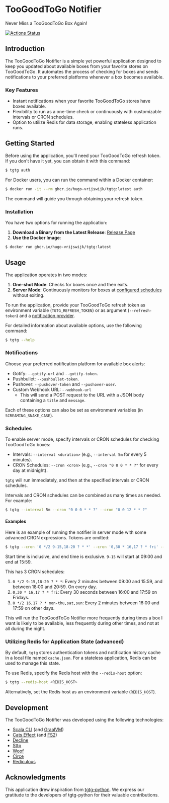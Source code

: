 # TooGoodToGo Notifier

Never Miss a TooGoodToGo Box Again!

[![Actions Status](https://github.com/hugo-vrijswijk/tgtg/workflows/CI/badge.svg)](https://github.com/hugo-vrijswijk/tgtg/actions)

## Introduction

The TooGoodToGo Notifier is a simple yet powerful application designed to keep you updated about available boxes from your favorite stores on TooGoodToGo. It automates the process of checking for boxes and sends notifications to your preferred platforms whenever a box becomes available.

### Key Features

- Instant notifications when your favorite TooGoodToGo stores have boxes available.
- Flexibility to run as a one-time check or continuously with customizable intervals or CRON schedules.
- Option to utilize Redis for data storage, enabling stateless application runs.

## Getting Started

Before using the application, you'll need your TooGoodToGo refresh token. If you don't have it yet, you can obtain it with this command:

```bash
$ tgtg auth
```

For Docker users, you can run the command within a Docker container:

```bash
$ docker run -it --rm ghcr.io/hugo-vrijswijk/tgtg:latest auth
```

The command will guide you through obtaining your refresh token.

### Installation

You have two options for running the application:

1. **Download a Binary from the Latest Release**: [Release Page](https://github.com/hugo-vrijswijk/tgtg/releases)
2. **Use the Docker Image**:

```bash
$ docker run ghcr.io/hugo-vrijswijk/tgtg:latest
```

## Usage

The application operates in two modes:

1. **One-shot Mode**: Checks for boxes once and then exits.
2. **Server Mode**: Continuously monitors for boxes at [configured schedules](#schedules) without exiting.

To run the application, provide your TooGoodToGo refresh token as environment variable (`TGTG_REFRESH_TOKEN`) or as argument (`--refresh-token`) and a [notification provider](#notifications).

For detailed information about available options, use the following command:

```bash
$ tgtg --help
```

### Notifications

Choose your preferred notification platform for available box alerts:

- Gotify: `--gotify-url` and `--gotify-token`.
- Pushbullet: `--pushbullet-token`.
- Pushover: `--pushover-token` and `--pushover-user`.
- Custom Webhook URL: `--webhook-url`
  - This will send a POST request to the URL with a JSON body containing a `title` and `message`.

Each of these options can also be set as environment variables (in `SCREAMING_SNAKE_CASE`).

### Schedules

To enable server mode, specify intervals or CRON schedules for checking TooGoodToGo boxes:

- Intervals: `--interval <duration>` (e.g., `--interval 5m` for every 5 minutes).
- CRON Schedules: `--cron <cron>` (e.g., `--cron "0 0 0 * * ?"` for every day at midnight).

`tgtg` will run immediately, and then at the specified intervals or CRON schedules.

Intervals and CRON schedules can be combined as many times as needed. For example:

```bash
$ tgtg --interval 5m --cron "0 0 0 * * ?" --cron "0 0 12 * * ?"
```

#### Examples

Here is an example of running the notifier in server mode with some advanced CRON expressions. Tokens are omitted:

```bash
$ tgtg --cron '0 */2 9-15,18-20 ? * *' --cron '0,30 * 16,17 ? * fri' --cron '0 */2 16,17 ? * mon-thu,sat,sun'
```

Start time is inclusive, and end time is exclusive. `9-15` will start at 09:00 and end at 15:59.

This has 3 CRON schedules:

1. `0 */2 9-15,18-20 ? * *`: Every 2 minutes between 09:00 and 15:59, and between 18:00 and 20:59. On every day.
2. `0,30 * 16,17 ? * fri`: Every 30 seconds between 16:00 and 17:59 on Fridays.
3. `0 */2 16,17 ? * mon-thu,sat,sun`: Every 2 minutes between 16:00 and 17:59 on other days.

This will run the TooGoodToGo Notifier more frequently during times a box I want is likely to be available, less frequently during other times, and not at all during the night.

### Utilizing Redis for Application State (advanced)

By default, `tgtg` stores authentication tokens and notification history cache in a local file named `cache.json`. For a stateless application, Redis can be used to manage this state.

To use Redis, specify the Redis host with the `--redis-host` option:

```bash
$ tgtg --redis-host <REDIS_HOST>
```

Alternatively, set the Redis host as an environment variable (`REDIS_HOST`).

## Development

The TooGoodToGo Notifier was developed using the following technologies:

- [Scala CLI](https://scala-cli.virtuslab.org/) (and [GraalVM](https://www.graalvm.org/))
- [Cats Effect](https://typelevel.org/cats-effect/) (and [FS2](https://fs2.io/))
- [Decline](https://ben.kirw.in/decline/)
- [Sttp](https://sttp.softwaremill.com/en/stable/)
- [Woof](https://github.com/LEGO/woof)
- [Circe](https://circe.github.io/circe/)
- [Rediculous](https://davenverse.github.io/rediculous/)

## Acknowledgments

This application drew inspiration from [tgtg-python](https://github.com/ahivert/tgtg-python). We express our gratitude to the developers of tgtg-python for their valuable contributions.
